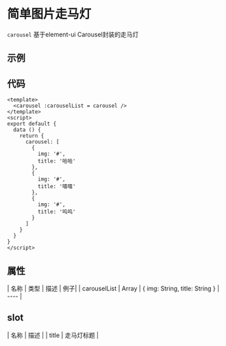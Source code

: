 # 简单图片走马灯
`carousel`
基于element-ui Carousel封装的走马灯

## 示例
<Demo>
  <ContentCardDemo />
</Demo>

## 代码
```vue
<template>
  <carousel :carouselList = carousel />
</template>
<script>
export default {
  data () {
    return {
      carousel: [
        {
          img: '#',
          title: '哈哈'
        },
        {
          img: '#',
          title: '嘻嘻'
        },
        {
          img: '#',
          title: '呜呜'
        }
      ]
    }
  }
}
</script>

```

## 属性
| 名称 | 类型 | 描述 | 例子|
| carouselList | Array | { img: String, title: String } | ---- |

## slot
| 名称 | 描述 |
| title | 走马灯标题 |
